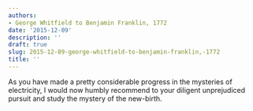 ```yaml
---
authors:
- George Whitfield to Benjamin Franklin, 1772
date: '2015-12-09'
description: ''
draft: true
slug: 2015-12-09-george-whitfield-to-benjamin-franklin,-1772
title: ''
---
```

As you have made a pretty considerable progress in the mysteries of electricity, I would now humbly recommend to your diligent unprejudiced pursuit and study the mystery of the new-birth.



